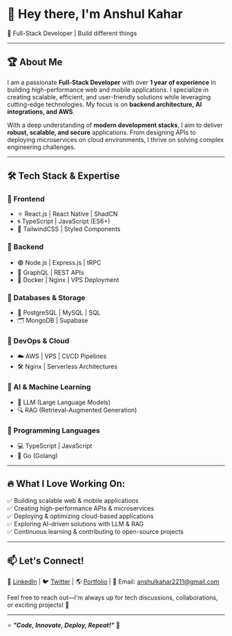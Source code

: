# 👋 Hey there, I'm Anshul Kahar

🚀 Full-Stack Developer | Build different things    

---

## 🏆 About Me
I am a passionate **Full-Stack Developer** with over **1 year of experience** in building high-performance web and mobile applications. I specialize in creating scalable, efficient, and user-friendly solutions while leveraging cutting-edge technologies. My focus is on **backend architecture, AI integrations, and AWS**.

With a deep understanding of **modern development stacks**, I aim to deliver **robust, scalable, and secure** applications. From designing APIs to deploying microservices on cloud environments, I thrive on solving complex engineering challenges.

---

## 🛠️ Tech Stack & Expertise

### 🔹 Frontend
- ⚛️ React.js | React Native | ShadCN
- 🌀 TypeScript | JavaScript (ES6+)
- 🎨 TailwindCSS | Styled Components

### 🔹 Backend
- 🟢 Node.js | Express.js | tRPC
- 🔷 GraphQL | REST APIs
- 🐳 Docker | Nginx | VPS Deployment

### 🔹 Databases & Storage
- 🏦 PostgreSQL | MySQL | SQL
- 🗂️ MongoDB | Supabase

### 🔹 DevOps & Cloud
- ☁️ AWS | VPS | CI/CD Pipelines
- 🛠️ Nginx | Serverless Architectures

### 🔹 AI & Machine Learning
- 🤖 LLM (Large Language Models)
- 🔍 RAG (Retrieval-Augmented Generation)

### 🔹 Programming Languages
- 💻 TypeScript | JavaScript
- 🦫 Go (Golang)

---

## 🔥 What I Love Working On:
✅ Building scalable web & mobile applications  
✅ Creating high-performance APIs & microservices  
✅ Deploying & optimizing cloud-based applications  
✅ Exploring AI-driven solutions with LLM & RAG  
✅ Continuous learning & contributing to open-source projects  

---

## 📫 Let's Connect!
💼 [LinkedIn](https://www.linkedin.com/in/anshul-kahar) | 🐦 [Twitter](https://x.com/AnshulKahar2729) | 🌎 [Portfolio](https://anshuldev.tech/) | 📧 Email: anshulkahar2211@gmail.com  

Feel free to reach out—I'm always up for tech discussions, collaborations, or exciting projects! 🚀  

---

⭐ **_"Code, Innovate, Deploy, Repeat!"_** 🚀
